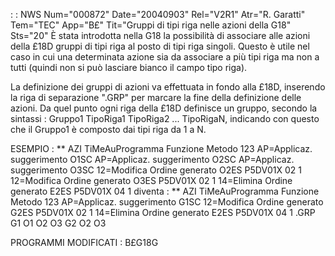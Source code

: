  :  : NWS Num="000872" Date="20040903" Rel="V2R1" Atr="R. Garatti" Tem="TEC" App="B£" Tit="Gruppi di tipi riga nelle azioni della G18" Sts="20"
È stata introdotta nella G18 la possibilità di associare alle azioni della £18D gruppi di tipi riga
al posto di tipi riga singoli.
Questo è utile nel caso in cui una determinata azione sia da associare a più tipi riga ma non a tutti (quindi non si può lasciare bianco il campo tipo riga).

La definizione dei gruppi di azioni va effettuata in fondo alla £18D, inserendo la riga di separazione ".GRP" per marcare la fine della definizione delle azioni.
Da quel punto ogni riga della £18D definisce un gruppo, secondo la sintassi : 
Gruppo1 TipoRiga1 TipoRiga2 ... TipoRigaN,
indicando con questo che il Gruppo1 è composto dai tipi riga da 1 a N.

ESEMPIO : 
\*\* AZI                           TiMeAuProgramma Funzione  Metodo      123 AP=Applicaz. suggerimento        O1SC
AP=Applicaz. suggerimento        O2SC
AP=Applicaz. suggerimento        O3SC
12=Modifica Ordine generato      O2ES  P5DV01X   02                      1
12=Modifica Ordine generato      O3ES  P5DV01X   02                      1
14=Elimina Ordine generato       E2ES  P5DV01X   04                      1
diventa : 
\*\* AZI                           TiMeAuProgramma Funzione  Metodo      123 AP=Applicaz. suggerimento        G1SC
12=Modifica Ordine generato      G2ES  P5DV01X   02                      1
14=Elimina Ordine generato       E2ES  P5DV01X   04                      1
.GRP
G1 O1 O2 O3
G2 O2 O3

PROGRAMMI MODIFICATI :  B£G18G
